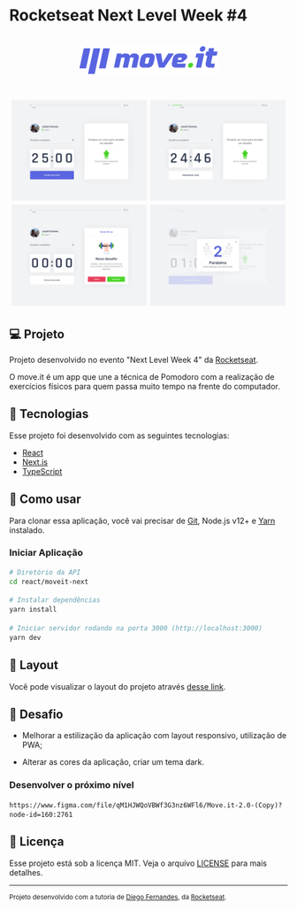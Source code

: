 # Rocketseat Next Level Week #4

<h1 align="center">
  <img alt="move.it" title="move.it" src=".github/logo.png" />
</h1>

<h1 align="center">
    <img alt="start" title="Start" src=".github/start.png" width="245px" />
    <img alt="countdown" title="Countdown" src=".github/countdown.png" width="245px" />
    <img alt="finish" title="Finish" src=".github/finish.png" width="245px" />
    <img alt="levelup" title="Level Up" src=".github/levelup.png" width="245px" />
</h1>

## 💻 Projeto

Projeto desenvolvido no evento "Next Level Week 4" da [Rocketseat](https://rocketseat.com.br/).

O move.it é um app que une a técnica de Pomodoro com a realização de exercícios físicos para quem passa muito tempo na frente do computador.

## :rocket: Tecnologias

Esse projeto foi desenvolvido com as seguintes tecnologias:

- [React](https://pt-br.reactjs.org/)
- [Next.js](https://nextjs.org/)
- [TypeScript](https://www.typescriptlang.org/)

## 🔨 Como usar

Para clonar essa aplicação, você vai precisar de [Git](https://git-scm.com/), Node.js v12+ e [Yarn](https://yarnpkg.com/) instalado.

### Iniciar Aplicação

```bash
# Diretório da API
cd react/moveit-next

# Instalar dependências
yarn install

# Iniciar servidor rodando na porta 3000 (http://localhost:3000)
yarn dev
```

## 🔖 Layout

Você pode visualizar o layout do projeto através [desse link](https://www.figma.com/file/ge20pu3ofMOKoliUyKx1Nl/Move.it-1.0).

## 🧠 Desafio

- Melhorar a estilização da aplicação com layout responsivo, utilização de PWA;

- Alterar as cores da aplicação, criar um tema dark.

### Desenvolver o próximo nível

`https://www.figma.com/file/qM1HJWQoVBWf3G3nz6WFl6/Move.it-2.0-(Copy)?node-id=160:2761`

## :memo: Licença

Esse projeto está sob a licença MIT. Veja o arquivo [LICENSE](LICENSE.md) para mais detalhes.

---

<sup>Projeto desenvolvido com a tutoria de [Diego Fernandes](https://github.com/diego3g), da [Rocketseat](https://rocketseat.com.br/).</sup>
